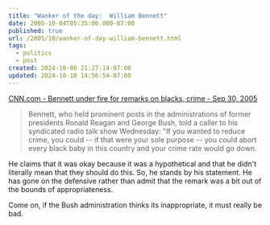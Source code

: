 ```yaml
---
title: "Wanker of the day:  William Bennett"
date: 2005-10-04T05:35:00.000-07:00
published: true
url: /2005/10/wanker-of-day-william-bennett.html
tags:
  - politics
  - post
created: 2024-10-06 21:27:14-07:00
updated: 2024-10-10 14:56:54-07:00
---
```


[CNN.com - Bennett under fire for remarks on blacks, crime - Sep 30, 2005](http://www.cnn.com/2005/POLITICS/09/30/bennett.comments/index.html?section=cnn_topstories "CNN.com - Bennett under fire for remarks on blacks, crime - Sep 30, 2005")  
  

>   
> Bennett, who held prominent posts in the administrations of former presidents Ronald Reagan and George Bush, told a caller to his syndicated radio talk show Wednesday: "If you wanted to reduce crime, you could -- if that were your sole purpose -- you could abort every black baby in this country and your crime rate would go down.  

  
  
He claims that it was okay because it was a hypothetical and that he didn't literally mean that they should do this. So, he stands by his statement. He has gone on the defensive rather than admit that the remark was a bit out of the bounds of appropriateness.  
  
Come on, if the Bush administration thinks its inappropriate, it must really be bad.